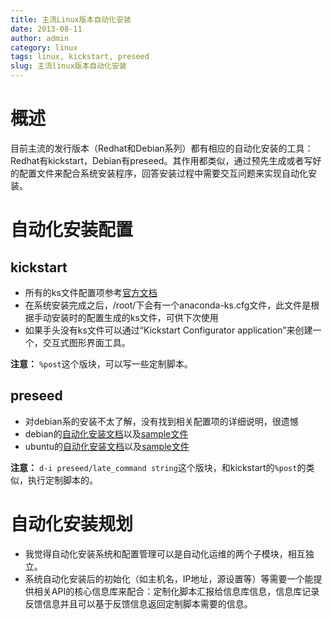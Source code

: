 ```yaml
---
title: 主流Linux版本自动化安装
date: 2013-08-11
author: admin
category: linux
tags: linux, kickstart, preseed
slug: 主流linux版本自动化安装
---
```


概述
====

目前主流的发行版本（Redhat和Debian系列）都有相应的自动化安装的工具：Redhat有kickstart，Debian有preseed。其作用都类似，通过预先生成或者写好的配置文件来配合系统安装程序，回答安装过程中需要交互问题来实现自动化安装。

自动化安装配置
==============

kickstart
---------

-   所有的ks文件配置项参考[官方文档](http://fedoraproject.org/wiki/Anaconda/Kickstart)
-   在系统安装完成之后，/root/下会有一个anaconda-ks.cfg文件，此文件是根据手动安装时的配置生成的ks文件，可供下次使用
-   如果手头没有ks文件可以通过“Kickstart Configurator
    application”来创建一个，交互式图形界面工具。

**注意：** `%post`这个版块，可以写一些定制脚本。

preseed
-------

-   对debian系的安装不太了解，没有找到相关配置项的详细说明，很遗憾
-   debian的[自动化安装文档](http://www.debian.org/releases/stable/amd64/apb.html.zh-cn)以及[sample文件](http://www.debian.org/releases/wheezy/example-preseed.txt)
-   ubuntu的[自动化安装文档](https://help.ubuntu.com/lts/installation-guide/i386/appendix-preseed.html)以及[sample文件](https://help.ubuntu.com/12.04/installation-guide/example-preseed.txt)

**注意：**
`d-i preseed/late_command string`这个版块，和kickstart的`%post`的类似，执行定制脚本的。

自动化安装规划
==============

-   我觉得自动化安装系统和配置管理可以是自动化运维的两个子模块，相互独立。
-   系统自动化安装后的初始化（如主机名，IP地址，源设置等）等需要一个能提供相关API的核心信息库来配合：定制化脚本汇报给信息库信息，信息库记录反馈信息并且可以基于反馈信息返回定制脚本需要的信息。

